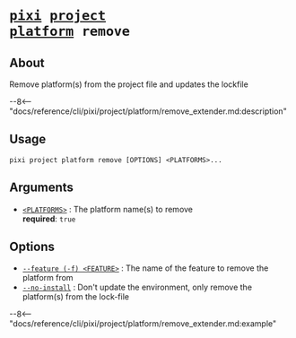 <!--- This file is autogenerated. Do not edit manually! -->
# <code>[pixi](../../../pixi.md) [project](../../project.md) [platform](../platform.md) remove</code>

## About
Remove platform(s) from the project file and updates the lockfile

--8<-- "docs/reference/cli/pixi/project/platform/remove_extender.md:description"

## Usage
```
pixi project platform remove [OPTIONS] <PLATFORMS>...
```

## Arguments
- <a id="arg-<PLATFORMS>" href="#arg-<PLATFORMS>">`<PLATFORMS>`</a>
:  The platform name(s) to remove
<br>**required**: `true`

## Options
- <a id="arg---feature" href="#arg---feature">`--feature (-f) <FEATURE>`</a>
:  The name of the feature to remove the platform from
- <a id="arg---no-install" href="#arg---no-install">`--no-install`</a>
:  Don't update the environment, only remove the platform(s) from the lock-file

--8<-- "docs/reference/cli/pixi/project/platform/remove_extender.md:example"
